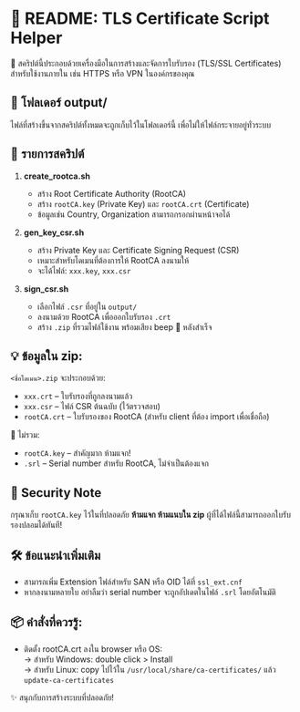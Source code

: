 📄 README: TLS Certificate Script Helper
======================================

🧰 สคริปต์นี้ประกอบด้วยเครื่องมือในการสร้างและจัดการใบรับรอง (TLS/SSL Certificates) สำหรับใช้งานภายใน เช่น HTTPS หรือ VPN ในองค์กรของคุณ

📁 โฟลเดอร์ output/
--------------------
ไฟล์ที่สร้างขึ้นจากสคริปต์ทั้งหมดจะถูกเก็บไว้ในโฟลเดอร์นี้ เพื่อไม่ให้ไฟล์กระจายอยู่ทั่วระบบ

🔧 รายการสคริปต์
-------------------

1. **create_rootca.sh**
   - สร้าง Root Certificate Authority (RootCA)
   - สร้าง `rootCA.key` (Private Key) และ `rootCA.crt` (Certificate)
   - ข้อมูลเช่น Country, Organization สามารถกรอกผ่านหน้าจอได้

2. **gen_key_csr.sh**
   - สร้าง Private Key และ Certificate Signing Request (CSR)
   - เหมาะสำหรับโดเมนที่ต้องการให้ RootCA ลงนามให้
   - จะได้ไฟล์: `xxx.key`, `xxx.csr`

3. **sign_csr.sh**
   - เลือกไฟล์ `.csr` ที่อยู่ใน `output/`
   - ลงนามด้วย RootCA เพื่อออกใบรับรอง `.crt`
   - สร้าง `.zip` ที่รวมไฟล์ใช้งาน พร้อมเสียง beep 🎵 หลังสำเร็จ

💡 ข้อมูลใน zip:
------------------
`<ชื่อโดเมน>.zip` จะประกอบด้วย:
- `xxx.crt`  – ใบรับรองที่ถูกลงนามแล้ว
- `xxx.csr`  – ไฟล์ CSR ต้นฉบับ (ไว้ตรวจสอบ)
- `rootCA.crt` – ใบรับรองของ RootCA (สำหรับ client ที่ต้อง import เพื่อเชื่อถือ)

🚫 ไม่รวม:
- `rootCA.key` – สำคัญมาก ห้ามแจก!
- `.srl` – Serial number สำหรับ RootCA, ไม่จำเป็นต้องแจก

🔐 Security Note
------------------
กรุณาเก็บ `rootCA.key` ไว้ในที่ปลอดภัย **ห้ามแจก ห้ามแนบใน zip**
ผู้ที่ได้ไฟล์นี้สามารถออกใบรับรองปลอมได้ทันที!

🛠️ ข้อแนะนำเพิ่มเติม
------------------------
- สามารถเพิ่ม Extension ไฟล์สำหรับ SAN หรือ OID ได้ที่ `ssl_ext.cnf`
- หากลงนามหลายใบ อย่าลืมว่า serial number จะถูกอัปเดตในไฟล์ `.srl` โดยอัตโนมัติ

📦 คำสั่งที่ควรรู้:
---------------------
- ติดตั้ง rootCA.crt ลงใน browser หรือ OS:  
  → สำหรับ Windows: double click > Install  
  → สำหรับ Linux: copy ไปไว้ใน `/usr/local/share/ca-certificates/` แล้ว `update-ca-certificates`

✨ สนุกกับการสร้างระบบที่ปลอดภัย!
